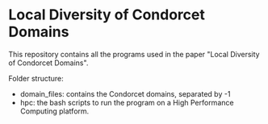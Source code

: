 # Local Diversity of Condorcet Domains

This repository contains all the programs used in the paper "Local Diversity of Condorcet Domains". 

Folder structure:
- domain_files: contains the Condorcet domains, separated by -1
- hpc: the bash scripts to run the program on a High Performance Computing platform.